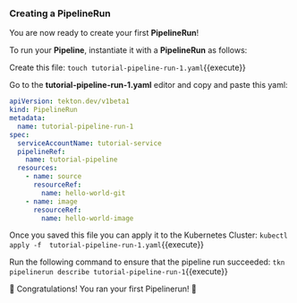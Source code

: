 ### Creating a PipelineRun

You are now ready to create your first **PipelineRun**!

To run your **Pipeline**, instantiate it with a **PipelineRun** as follows:

Create this file:
`touch tutorial-pipeline-run-1.yaml`{{execute}}

Go to the **tutorial-pipeline-run-1.yaml**  editor and copy and paste this yaml:

```yaml
apiVersion: tekton.dev/v1beta1
kind: PipelineRun
metadata:
  name: tutorial-pipeline-run-1
spec:
  serviceAccountName: tutorial-service
  pipelineRef:
    name: tutorial-pipeline
  resources:
    - name: source
      resourceRef:
        name: hello-world-git
    - name: image
      resourceRef:
        name: hello-world-image
```

Once you saved this file you can apply it to the Kubernetes Cluster:
`kubectl apply -f  tutorial-pipeline-run-1.yaml`{{execute}}

Run the following command to ensure that the pipeline run succeeded:
`tkn pipelinerun describe tutorial-pipeline-run-1`{{execute}}

🎉 Congratulations! You ran your first Pipelinerun! 🎉 

